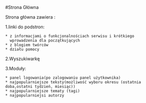 #Strona Główna

Strona główna zawiera :

1.linki do podstron:

	* z informacjami o funkcjonalnościach serwisu i krótkiego 
	  wprowadzenia dla początkujących
	* z blogiem twórców
	* działu pomocy
	
2.Wyszukiwarkę
 
3.Moduły:

	* panel logowania(po zalogowaniu panel użytkownika)
	* najpopularniejsze teksty(możliwość wyboru okresu (ostatnia doba,ostatni tydzień, miesiąc))
	* najpopularniejsze tematy (tagi)
	* najpopularniejsi autorzy
